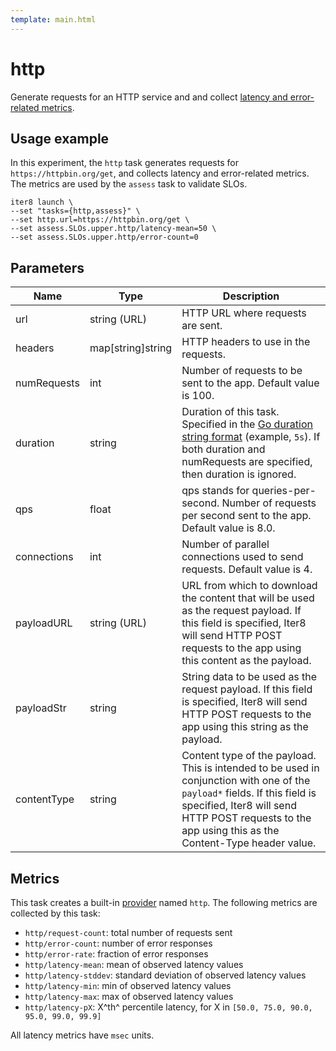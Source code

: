 ```yaml
---
template: main.html
---
```


# http

Generate requests for an HTTP service and and collect [latency and error-related metrics](#metrics).

## Usage example

In this experiment, the `http` task generates requests for `https://httpbin.org/get`, and collects latency and error-related metrics. The metrics are used by the `assess` task to validate SLOs.

```
iter8 launch \
--set "tasks={http,assess}" \
--set http.url=https://httpbin.org/get \
--set assess.SLOs.upper.http/latency-mean=50 \
--set assess.SLOs.upper.http/error-count=0
```

## Parameters

| Name | Type | Description |
| ---- | ---- | ----------- |
| url  | string (URL) | HTTP URL where requests are sent. |
| headers  | map[string]string | HTTP headers to use in the requests. |
| numRequests  | int | Number of requests to be sent to the app. Default value is 100. |
| duration  | string | Duration of this task. Specified in the [Go duration string format](https://pkg.go.dev/maze.io/x/duration#ParseDuration) (example, `5s`). If both duration and numRequests are specified, then duration is ignored. |
| qps  | float | qps stands for queries-per-second. Number of requests per second sent to the app. Default value is 8.0. |
| connections  | int | Number of parallel connections used to send requests. Default value is 4. |
| payloadURL  | string (URL) | URL from which to download the content that will be used as the request payload. If this field is specified, Iter8 will send HTTP POST requests to the app using this content as the payload. |
| payloadStr  | string | String data to be used as the request payload. If this field is specified, Iter8 will send HTTP POST requests to the app using this string as the payload. |
| contentType  | string | Content type of the payload. This is intended to be used in conjunction with one of the `payload*` fields. If this field is specified, Iter8 will send HTTP POST requests to the app using this as the Content-Type header value. |

## Metrics

This task creates a built-in [provider](../topics/metrics.md#fully-qualified-names) named `http`. The following metrics are collected by this task:

- `http/request-count`: total number of requests sent
- `http/error-count`: number of error responses
- `http/error-rate`: fraction of error responses
- `http/latency-mean`: mean of observed latency values
- `http/latency-stddev`: standard deviation of observed latency values
- `http/latency-min`: min of observed latency values
- `http/latency-max`: max of observed latency values
- `http/latency-pX`: X^th^ percentile latency, for X in `[50.0, 75.0, 90.0, 95.0, 99.0, 99.9]`

All latency metrics have `msec` units.